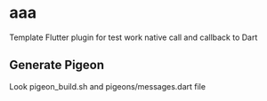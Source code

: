 # aaa

Template Flutter plugin for test work native call and callback to Dart 

## Generate Pigeon

Look pigeon_build.sh and pigeons/messages.dart file

